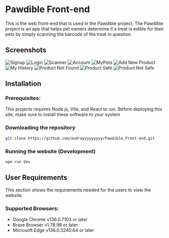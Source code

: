 # Pawdible Front-end
This is the web front-end that is used in the Pawdible project. The Pawdible project is an app that helps pet owners determine if a treat is edible for their pets by simply scanning the barcode of the treat in question
## Screenshots
![Signup](https://github.com/audrayyyyyyyyy/Pawdible_Front-end/blob/19891844301647d6df3ef2b576af0b1bcac0dd8a/demo-screenshots/signup.png)
![Login](https://github.com/audrayyyyyyyyy/Pawdible_Front-end/blob/7008d06d0485c419bb53d8fba9e2ba3a641f8efc/demo-screenshots/Login.png)
![Scanner](https://github.com/audrayyyyyyyyy/Pawdible_Front-end/blob/19891844301647d6df3ef2b576af0b1bcac0dd8a/demo-screenshots/scanner.png)
![Account](https://github.com/audrayyyyyyyyy/Pawdible_Front-end/blob/19891844301647d6df3ef2b576af0b1bcac0dd8a/demo-screenshots/account.png)
![MyPets](https://github.com/audrayyyyyyyyy/Pawdible_Front-end/blob/19891844301647d6df3ef2b576af0b1bcac0dd8a/demo-screenshots/my-pets.png)
![Add New Product](https://github.com/audrayyyyyyyyy/Pawdible_Front-end/blob/19891844301647d6df3ef2b576af0b1bcac0dd8a/demo-screenshots/addnew.pn)
![My History]( https://github.com/audrayyyyyyyyy/Pawdible_Front-end/blob/19891844301647d6df3ef2b576af0b1bcac0dd8a/demo-screenshots/myhistory.png)
![Product Not Found](https://github.com/audrayyyyyyyyy/Pawdible_Front-end/blob/19891844301647d6df3ef2b576af0b1bcac0dd8a/demo-screenshots/notFound.png)
![Product Safe](https://github.com/audrayyyyyyyyy/Pawdible_Front-end/blob/19891844301647d6df3ef2b576af0b1bcac0dd8a/demo-screenshots/safe.png)
![Product Not Safe](https://github.com/audrayyyyyyyyy/Pawdible_Front-end/blob/19891844301647d6df3ef2b576af0b1bcac0dd8a/demo-screenshots/toxic.png)

## Installation
### Prerequisites:
This projects requires Node.js, Vite, and React to run. Before deploying this site, make sure to install these software to your system

### Downloading the repository
```bash
git clone https://github.com/audrayyyyyyyyy/Pawdible_Front-end.git
```

### Running the website (Development)
```bash
npm run dev
```


## User Requirements
This section shows the requirements needed for the users to view the website.

### Supported Browsers:
- Google Chrome v136.0.7103 or later
- Brave Browser v1.78.98 or later
- Microsoft Edge v136.0.3240.64 or later

## 
